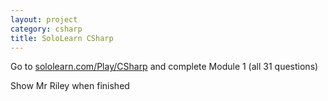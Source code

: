 ```yaml
---
layout: project
category: csharp
title: SoloLearn CSharp
---
```


Go to [sololearn.com/Play/CSharp](https://www.sololearn.com/Play/CSharp) and complete Module 1 (all 31 questions)

Show Mr Riley when finished
